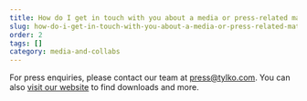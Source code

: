```yaml
---
title: How do I get in touch with you about a media or press-related matter?
slug: how-do-i-get-in-touch-with-you-about-a-media-or-press-related-matter
order: 2
tags: []
category: media-and-collabs
---
```


For press enquiries, please contact our team at press@tylko.com. You can also [visit our website](https://tylko.com/press/) to find downloads and more.

